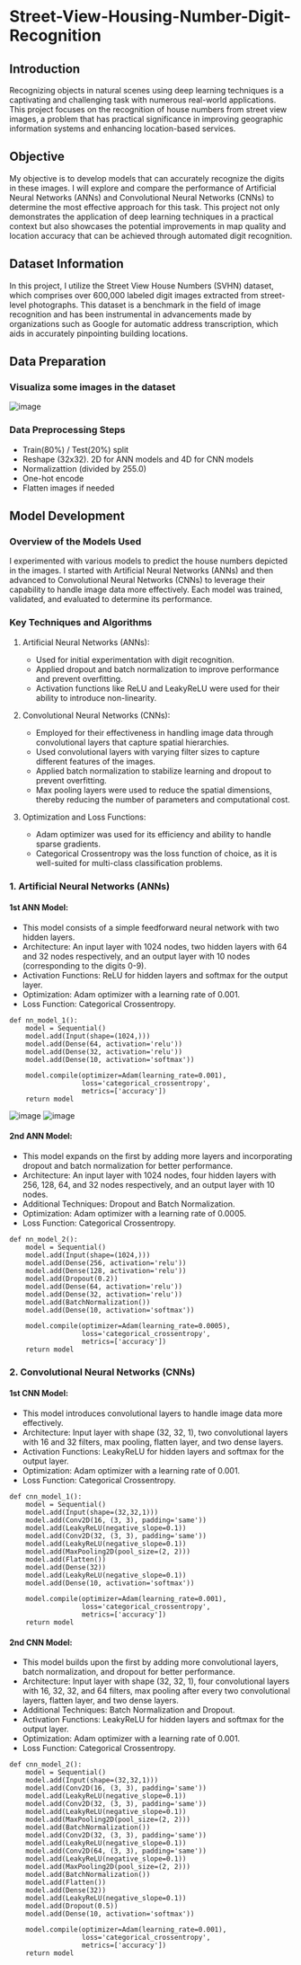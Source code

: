 # Street-View-Housing-Number-Digit-Recognition

## Introduction
Recognizing objects in natural scenes using deep learning techniques is a captivating and challenging task with numerous real-world applications. This project focuses on the recognition of house numbers from street view images, a problem that has practical significance in improving geographic information systems and enhancing location-based services.

## Objective
My objective is to develop models that can accurately recognize the digits in these images. I will explore and compare the performance of Artificial Neural Networks (ANNs) and Convolutional Neural Networks (CNNs) to determine the most effective approach for this task. This project not only demonstrates the application of deep learning techniques in a practical context but also showcases the potential improvements in map quality and location accuracy that can be achieved through automated digit recognition.

## Dataset Information
In this project, I utilize the Street View House Numbers (SVHN) dataset, which comprises over 600,000 labeled digit images extracted from street-level photographs. This dataset is a benchmark in the field of image recognition and has been instrumental in advancements made by organizations such as Google for automatic address transcription, which aids in accurately pinpointing building locations.

## Data Preparation
### Visualiza some images in the dataset
![image](https://github.com/leonlin97/Street-View-Housing-Number-Digit-Recognition/assets/142073522/130988b0-7d64-4195-ac19-543965b28b9e)

### Data Preprocessing Steps
- Train(80%) / Test(20%) split
- Reshape (32x32). 2D for ANN models and 4D for CNN models
- Normalizattion (divided by 255.0)
- One-hot encode
- Flatten images if needed

## Model Development
### Overview of the Models Used
I experimented with various models to predict the house numbers depicted in the images. I started with Artificial Neural Networks (ANNs) and then advanced to Convolutional Neural Networks (CNNs) to leverage their capability to handle image data more effectively. Each model was trained, validated, and evaluated to determine its performance.

### Key Techniques and Algorithms
1. Artificial Neural Networks (ANNs):

    - Used for initial experimentation with digit recognition.
    - Applied dropout and batch normalization to improve performance and prevent overfitting.
    - Activation functions like ReLU and LeakyReLU were used for their ability to introduce non-linearity.

2. Convolutional Neural Networks (CNNs):

    - Employed for their effectiveness in handling image data through convolutional layers that capture spatial hierarchies.
    - Used convolutional layers with varying filter sizes to capture different features of the images.
    - Applied batch normalization to stabilize learning and dropout to prevent overfitting.
    - Max pooling layers were used to reduce the spatial dimensions, thereby reducing the number of parameters and computational cost.

3. Optimization and Loss Functions:

    - Adam optimizer was used for its efficiency and ability to handle sparse gradients.
    - Categorical Crossentropy was the loss function of choice, as it is well-suited for multi-class classification problems.

### 1. Artificial Neural Networks (ANNs)
#### 1st ANN Model:
- This model consists of a simple feedforward neural network with two hidden layers.
- Architecture: An input layer with 1024 nodes, two hidden layers with 64 and 32 nodes respectively, and an output layer with 10 nodes (corresponding to the digits 0-9).
- Activation Functions: ReLU for hidden layers and softmax for the output layer.
- Optimization: Adam optimizer with a learning rate of 0.001.
- Loss Function: Categorical Crossentropy.

```
def nn_model_1():
    model = Sequential()
    model.add(Input(shape=(1024,)))
    model.add(Dense(64, activation='relu'))
    model.add(Dense(32, activation='relu'))
    model.add(Dense(10, activation='softmax'))
    
    model.compile(optimizer=Adam(learning_rate=0.001),
                  loss='categorical_crossentropy',
                  metrics=['accuracy'])
    return model
```
![image](https://github.com/leonlin97/Street-View-Housing-Number-Digit-Recognition/assets/142073522/9a6c8e80-fc7a-409b-80d7-4cf6e0344a12) ![image](https://github.com/leonlin97/Street-View-Housing-Number-Digit-Recognition/assets/142073522/41d61a35-e5d1-4635-a523-ac75db5f21b7)



#### 2nd ANN Model:
- This model expands on the first by adding more layers and incorporating dropout and batch normalization for better performance.
- Architecture: An input layer with 1024 nodes, four hidden layers with 256, 128, 64, and 32 nodes respectively, and an output layer with 10 nodes.
- Additional Techniques: Dropout and Batch Normalization.
- Optimization: Adam optimizer with a learning rate of 0.0005.
- Loss Function: Categorical Crossentropy.

```
def nn_model_2():
    model = Sequential()
    model.add(Input(shape=(1024,)))
    model.add(Dense(256, activation='relu'))
    model.add(Dense(128, activation='relu'))
    model.add(Dropout(0.2))
    model.add(Dense(64, activation='relu'))
    model.add(Dense(32, activation='relu'))
    model.add(BatchNormalization())
    model.add(Dense(10, activation='softmax'))
    
    model.compile(optimizer=Adam(learning_rate=0.0005),
                  loss='categorical_crossentropy',
                  metrics=['accuracy'])
    return model
```

### 2. Convolutional Neural Networks (CNNs)
#### 1st CNN Model:
- This model introduces convolutional layers to handle image data more effectively.
- Architecture: Input layer with shape (32, 32, 1), two convolutional layers with 16 and 32 filters, max pooling, flatten layer, and two dense layers.
- Activation Functions: LeakyReLU for hidden layers and softmax for the output layer.
- Optimization: Adam optimizer with a learning rate of 0.001.
- Loss Function: Categorical Crossentropy.

```
def cnn_model_1():
    model = Sequential()
    model.add(Input(shape=(32,32,1)))
    model.add(Conv2D(16, (3, 3), padding='same'))
    model.add(LeakyReLU(negative_slope=0.1))
    model.add(Conv2D(32, (3, 3), padding='same'))
    model.add(LeakyReLU(negative_slope=0.1))
    model.add(MaxPooling2D(pool_size=(2, 2)))
    model.add(Flatten())
    model.add(Dense(32))
    model.add(LeakyReLU(negative_slope=0.1))
    model.add(Dense(10, activation='softmax'))
    
    model.compile(optimizer=Adam(learning_rate=0.001),
                  loss='categorical_crossentropy',
                  metrics=['accuracy'])
    return model
```

#### 2nd CNN Model:
- This model builds upon the first by adding more convolutional layers, batch normalization, and dropout for better performance.
- Architecture: Input layer with shape (32, 32, 1), four convolutional layers with 16, 32, 32, and 64 filters, max pooling after every two convolutional layers, flatten layer, and two dense layers.
- Additional Techniques: Batch Normalization and Dropout.
- Activation Functions: LeakyReLU for hidden layers and softmax for the output layer.
- Optimization: Adam optimizer with a learning rate of 0.001.
- Loss Function: Categorical Crossentropy.

```
def cnn_model_2():
    model = Sequential()
    model.add(Input(shape=(32,32,1)))
    model.add(Conv2D(16, (3, 3), padding='same'))
    model.add(LeakyReLU(negative_slope=0.1))
    model.add(Conv2D(32, (3, 3), padding='same'))
    model.add(LeakyReLU(negative_slope=0.1))
    model.add(MaxPooling2D(pool_size=(2, 2)))
    model.add(BatchNormalization())
    model.add(Conv2D(32, (3, 3), padding='same'))
    model.add(LeakyReLU(negative_slope=0.1))
    model.add(Conv2D(64, (3, 3), padding='same'))
    model.add(LeakyReLU(negative_slope=0.1))
    model.add(MaxPooling2D(pool_size=(2, 2)))
    model.add(BatchNormalization())
    model.add(Flatten())
    model.add(Dense(32))
    model.add(LeakyReLU(negative_slope=0.1))
    model.add(Dropout(0.5))
    model.add(Dense(10, activation='softmax'))
    
    model.compile(optimizer=Adam(learning_rate=0.001),
                  loss='categorical_crossentropy',
                  metrics=['accuracy'])
    return model
```


